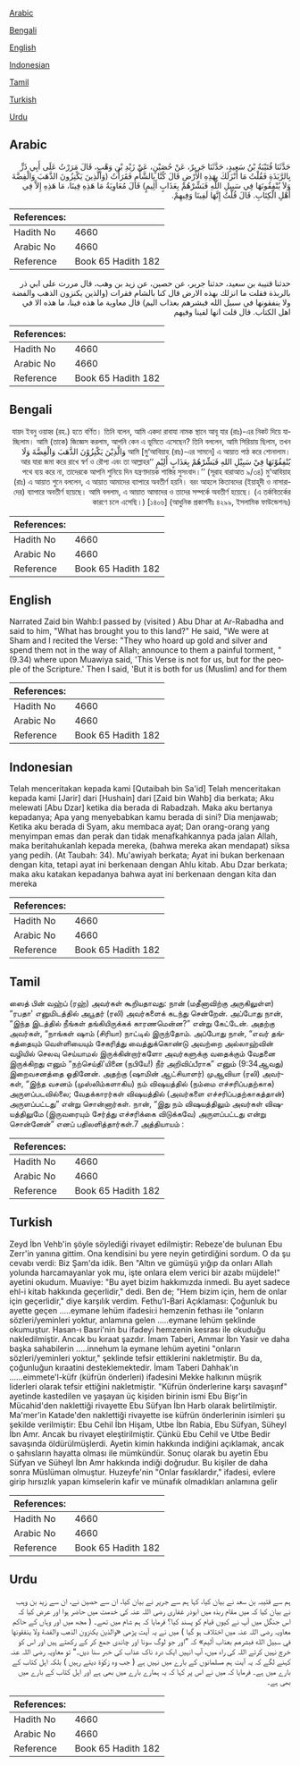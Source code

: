 [Arabic](#arabic)

[Bengali](#bengali)

[English](#english)

[Indonesian](#indonesian)

[Tamil](#tamil)

[Turkish](#turkish)

[Urdu](#urdu)

## Arabic


<div dir="rtl" lang="ar" style={{fontSize:'larger',backgroundColor:'#f8f9fa',padding:20}}>
حَدَّثَنَا قُتَيْبَةُ بْنُ سَعِيدٍ، حَدَّثَنَا جَرِيرٌ، عَنْ حُصَيْنٍ، عَنْ زَيْدِ بْنِ وَهْبٍ، قَالَ مَرَرْتُ عَلَى أَبِي ذَرٍّ بِالرَّبَذَةِ فَقُلْتُ مَا أَنْزَلَكَ بِهَذِهِ الأَرْضِ قَالَ كُنَّا بِالشَّأْمِ فَقَرَأْتُ ‏(‏وَالَّذِينَ يَكْنِزُونَ الذَّهَبَ وَالْفِضَّةَ وَلاَ يُنْفِقُونَهَا فِي سَبِيلِ اللَّهِ فَبَشِّرْهُمْ بِعَذَابٍ أَلِيمٍ‏)‏ قَالَ مُعَاوِيَةُ مَا هَذِهِ فِينَا، مَا هَذِهِ إِلاَّ فِي أَهْلِ الْكِتَابِ‏.‏ قَالَ قُلْتُ إِنَّهَا لَفِينَا وَفِيهِمْ‏.‏
</div>
<div style={{backgroundColor:'#f8f9fa',padding:20, marginBottom: 10}}><table> <thead> <tr> <th>References:</th> <th></th> </tr> </thead> <tbody><tr><td>Hadith No</td><td>4660</td></tr><tr><td>Arabic No</td><td>4660</td></tr><tr><td>Reference</td><td>Book 65 Hadith 182</td></tr></tbody></table></div>


<div dir="rtl" lang="ar" style={{fontSize:'larger',backgroundColor:'#f8f9fa',padding:20}}>
حدثنا قتيبة بن سعيد، حدثنا جرير، عن حصين، عن زيد بن وهب، قال مررت على ابي ذر بالربذة فقلت ما انزلك بهذه الارض قال كنا بالشام فقرات (والذين يكنزون الذهب والفضة ولا ينفقونها في سبيل الله فبشرهم بعذاب اليم) قال معاوية ما هذه فينا، ما هذه الا في اهل الكتاب. قال قلت انها لفينا وفيهم
</div>
<div style={{backgroundColor:'#f8f9fa',padding:20, marginBottom: 10}}><table> <thead> <tr> <th>References:</th> <th></th> </tr> </thead> <tbody><tr><td>Hadith No</td><td>4660</td></tr><tr><td>Arabic No</td><td>4660</td></tr><tr><td>Reference</td><td>Book 65 Hadith 182</td></tr></tbody></table></div>

## Bengali


<div dir="rtl" lang="bn" style={{fontSize:'larger',backgroundColor:'#f8f9fa',padding:20}}>
যায়দ ইবনু ওয়াহ্ব (রহ.) হতে বর্ণিত। তিনি বলেন, আমি একদা রাবাযা নামক স্থানে আবূ যার (রাঃ)-এর নিকট দিয়ে যাচ্ছিলাম। আমি (তাকে) জিজ্ঞেস করলাম, আপনি কেন এ ভূমিতে এসেছেন? তিনি বললেন, আমি সিরিয়ায় ছিলাম, তখন আমি [মু‘আবিয়াহ (রাঃ)-এর সামনে] এ আয়াত পাঠ করে শোনালাম। وَالَّذِيْنَ يَكْنِزُوْنَ الذَّهَبَ وَالْفِضَّةَ وَلَا يُنْفِقُوْنَهَا فِيْ سَبِيْلِ اللهِ فَبَشِّرْهُمْ بِعَذَابٍ أَلِيْمٍ ‘‘আর যারা জমা করে রাখে স্বর্ণ ও রৌপ্য এবং তা আল্লাহর পথে ব্যয় করে না, তাদেরকে আপনি শুনিয়ে দিন যন্ত্রণাদায়ক শাস্তির সুসংবাদ।’’ (সূরাহ বারাআত ৯/৩৪) মু‘আবিয়াহ (রাঃ) এ আয়াত শুনে বললেন, এ আয়াত আমাদের ব্যাপারে অবতীর্ণ হয়নি। বরং আহলে কিতাবদের (ইয়াহূদী ও নাসারাদের) ব্যাপারে অবতীর্ণ হয়েছে। আমি বললাম, এ আয়াত আমাদের ও তাদের সম্পর্কে অবতীর্ণ হয়েছে। (এ তর্কবিতর্কের কারণে চলে এসেছি।) [১৪০৬] (আধুনিক প্রকাশনীঃ ৪২৯৯, ইসলামিক ফাউন্ডেশনঃ)
</div>
<div style={{backgroundColor:'#f8f9fa',padding:20, marginBottom: 10}}><table> <thead> <tr> <th>References:</th> <th></th> </tr> </thead> <tbody><tr><td>Hadith No</td><td>4660</td></tr><tr><td>Arabic No</td><td>4660</td></tr><tr><td>Reference</td><td>Book 65 Hadith 182</td></tr></tbody></table></div>

## English


<div dir="ltr" lang="en" style={{fontSize:'larger',backgroundColor:'#f8f9fa',padding:20}}>
Narrated Zaid bin Wahb:I passed by (visited ) Abu Dhar at Ar-Rabadha and said to him, "What has brought you to this land?" He said, "We were at Sham and I recited the Verse: "They who hoard up gold and silver and spend them not in the way of Allah; announce to them a painful torment, " (9.34) where upon Muawiya said, 'This Verse is not for us, but for the people of the Scripture.' Then I said, 'But it is both for us (Muslim) and for them
</div>
<div style={{backgroundColor:'#f8f9fa',padding:20, marginBottom: 10}}><table> <thead> <tr> <th>References:</th> <th></th> </tr> </thead> <tbody><tr><td>Hadith No</td><td>4660</td></tr><tr><td>Arabic No</td><td>4660</td></tr><tr><td>Reference</td><td>Book 65 Hadith 182</td></tr></tbody></table></div>

## Indonesian


<div dir="ltr" lang="id" style={{fontSize:'larger',backgroundColor:'#f8f9fa',padding:20}}>
Telah menceritakan kepada kami [Qutaibah bin Sa'id] Telah menceritakan kepada kami [Jarir] dari [Hushain] dari [Zaid bin Wahb] dia berkata; Aku melewati [Abu Dzar] ketika dia berada di Rabadzah. Maka aku bertanya kepadanya; Apa yang menyebabkan kamu berada di sini? Dia menjawab; Ketika aku berada di Syam, aku membaca ayat; Dan orang-orang yang menyimpan emas dan perak dan tidak menafkahkannya pada jalan Allah, maka beritahukanlah kepada mereka, (bahwa mereka akan mendapat) siksa yang pedih. (At Taubah: 34). Mu'awiyah berkata; Ayat ini bukan berkenaan dengan kita, tetapi ayat ini berkenaan dengan Ahlu kitab. Abu Dzar berkata; maka aku katakan kepadanya bahwa ayat ini berkenaan dengan kita dan mereka
</div>
<div style={{backgroundColor:'#f8f9fa',padding:20, marginBottom: 10}}><table> <thead> <tr> <th>References:</th> <th></th> </tr> </thead> <tbody><tr><td>Hadith No</td><td>4660</td></tr><tr><td>Arabic No</td><td>4660</td></tr><tr><td>Reference</td><td>Book 65 Hadith 182</td></tr></tbody></table></div>

## Tamil


<div dir="ltr" lang="ta" style={{fontSize:'larger',backgroundColor:'#f8f9fa',padding:20}}>
ஸைத் பின் வஹ்ப் (ரஹ்) அவர்கள் கூறியதாவது: நான் (மதீனாவிற்கு அருகிலுள்ள) “ரபதா' எனுமிடத்தில் அபூதர் (ரலி) அவர்களைக் கடந்து சென்றேன். அப்போது நான், “இந்த இடத்தில் நீங்கள் தங்கியிருக்கக் காரணமென்ன?” என்று கேட்டேன். அதற்கு அவர்கள், “நாங்கள் ஷாம் (சிரியா) நாட்டில் இருந்தோம். அப்போது நான், “எவர் தங்கத்தையும் வெள்ளியையும் சேகரித்து வைத்துக்கொண்டு அவற்றை அல்லாஹ்வின் வழியில் செலவு செய்யாமல் இருக்கின்றார்களோ அவர்களுக்கு வதைக்கும் வேதனை இருக்கிறது எனும் “நற்செய்தி'யினை (நபியே!) நீர் அறிவிப்பீராக” எனும் (9:34ஆவது) இறைவசனத்தை ஓதினேன். அதற்கு (ஷாமின் ஆட்சியாளர்) முஆவியா (ரலி) அவர்கள், “இந்த வசனம் (முஸ்லிம்களாகிய) நம் விஷயத்தில் (நம்மை எச்சரிப்பதற்காக) அருளப்படவில்லை; வேதக்காரர்கள் விஷயத்தில் (அவர்களை எச்சரிப்பதற்காகத்தான்) அருளப்பட்டது” என்று சொன்னார்கள். நான், “இது நம் விஷயத்திலும் அவர்கள் விஷயத்திலுமே (இருவரையும் சேர்த்து எச்சரிக்கை விடுக்கவே) அருளப்பட்டது என்று சொன்னேன்” எனப் பதிலளித்தார்கள்.7 அத்தியாயம் :
</div>
<div style={{backgroundColor:'#f8f9fa',padding:20, marginBottom: 10}}><table> <thead> <tr> <th>References:</th> <th></th> </tr> </thead> <tbody><tr><td>Hadith No</td><td>4660</td></tr><tr><td>Arabic No</td><td>4660</td></tr><tr><td>Reference</td><td>Book 65 Hadith 182</td></tr></tbody></table></div>

## Turkish


<div dir="ltr" lang="tr" style={{fontSize:'larger',backgroundColor:'#f8f9fa',padding:20}}>
Zeyd İbn Vehb'in şöyle söylediği rivayet edilmiştir: Rebeze'de bulunan Ebu Zerr'in yanına gittim. Ona kendisini bu yere neyin getirdiğini sordum. O da şu cevabı verdi: Biz Şam'da idik. Ben "Altın ve gümüşü yığıp da onları Allah yolunda harcamayanlar yok mu, işte onlara elem verici bir azabı müjdele!" ayetini okudum. Muaviye: "Bu ayet bizim hakkımızda inmedi. Bu ayet sadece ehl-i kitab hakkında geçerlidir," dedi. Ben de; "Hem bizim için, hem de onlar için geçerlidir," diye karşılık verdim. Fethu'l-Bari Açıklaması: Çoğunluk bu ayette geçen .....eymane lehüm ifadesiı:i hemzenin fethası ile "onların sözleri/yeminleri yoktur, anlamına gelen .....eymane lehüm şeklinde okumuştur. Hasan-ı Basri'nin bu ifadeyi hemzenin kesrası ile okuduğu nakledilmiştir. Ancak bu kıraat şazdır. İmam Taberi, Ammar İbn Yasir ve daha başka sahabilerin .....innehum la eymane lehüm ayetini "onların sözleri/yeminleri yoktur," şeklinde tefsir ettiklerini nakletmiştir. Bu da, çoğunluğun kıraatini desteklemektedir. İmam Taberi Dahhak'ın ......eimmete'l-küfr (küfrün önderleri) ifadesini Mekke halkının müşrik liderleri olarak tefsir ettiğini nakletmiştir. "Küfrün önderlerine karşı savaşınf" ayetinde kastedilen ve yaşayan üç kişiden birinin ismi Ebu Bişr'in Mücahid'den naklettiği rivayette Ebu Süfyan İbn Harb olarak belirtilmiştir. Ma'mer'in Katade'den naklettiği rivayette ise küfrün önderlerinin isimleri şu şekilde verilmiştir: Ebu Cehil İbn Hişam, Utbe İbn Rabia, Ebu Süfyan, Süheyl İbn Amr. Ancak bu rivayet eleştirilmiştir. Çünkü Ebu Cehil ve Utbe Bedir savaşında öldürülmüşlerdi. Ayetin kimin hakkında indiğini açıklamak, ancak o şahısların hayatta olması ile mümkündür. Sonuç olarak bu ayetin Ebu Süfyan ve Süheyl İbn Amr hakkında indiği doğrudur. Bu kişiler de daha sonra Müslüman olmuştur. Huzeyfe'nin "Onlar fasıklardır," ifadesi, evlere girip hırsızlık yapan kimselerin kafir ve münafık olmadıkları anlamına gelir
</div>
<div style={{backgroundColor:'#f8f9fa',padding:20, marginBottom: 10}}><table> <thead> <tr> <th>References:</th> <th></th> </tr> </thead> <tbody><tr><td>Hadith No</td><td>4660</td></tr><tr><td>Arabic No</td><td>4660</td></tr><tr><td>Reference</td><td>Book 65 Hadith 182</td></tr></tbody></table></div>

## Urdu


<div dir="rtl" lang="ur" style={{fontSize:'larger',backgroundColor:'#f8f9fa',padding:20}}>
ہم سے قتیبہ بن سعد نے بیان کیا، کہا ہم سے جریر نے بیان کیا، ان سے حصین نے، ان سے زید بن وہب نے بیان کیا کہ میں مقام ربذہ میں ابوذر غفاری رضی اللہ عنہ کی خدمت میں حاضر ہوا اور عرض کیا کہ اس جنگل میں آپ نے کیوں قیام کو پسند کیا؟ فرمایا کہ ہم شام میں تھے۔ ( مجھ میں اور وہاں کے حاکم معاویہ رضی اللہ عنہ میں اختلاف ہو گیا ) میں نے یہ آیت پڑھی «والذين يكنزون الذهب والفضة ولا ينفقونها في سبيل الله فبشرهم بعذاب أليم‏» کہ ”اور جو لوگ سونا اور چاندی جمع کر کے رکھتے ہیں اور اس کو خرچ نہیں کرتے اللہ کی راہ میں، آپ انہیں ایک درد ناک عذاب کی خبر سنا دیں۔“ تو معاویہ رضی اللہ عنہ کہنے لگے کہ یہ آیت ہم مسلمانوں کے بارے میں نہیں ہے ( جب وہ زکوٰۃ دیتے رہیں ) بلکہ اہل کتاب کے بارے میں ہے۔ فرمایا کہ میں نے اس پر کہا کہ یہ ہمارے بارے میں بھی ہے اور اہل کتاب کے بارے میں بھی ہے۔
</div>
<div style={{backgroundColor:'#f8f9fa',padding:20, marginBottom: 10}}><table> <thead> <tr> <th>References:</th> <th></th> </tr> </thead> <tbody><tr><td>Hadith No</td><td>4660</td></tr><tr><td>Arabic No</td><td>4660</td></tr><tr><td>Reference</td><td>Book 65 Hadith 182</td></tr></tbody></table></div>